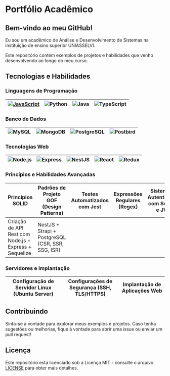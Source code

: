 # Portfólio Acadêmico

## Bem-vindo ao meu GitHub!

Eu sou um acadêmico de Análise e Desenvolvimento de Sistemas na instituição de ensino superior UNIASSELVI.

Este repositório contém exemplos de projetos e habilidades que venho desenvolvendo ao longo do meu curso.

## Tecnologias e Habilidades

### Linguagens de Programação

| <a href="https://github.com/Mertonlucas/FUNDAMENTOS-JS" target="_blank"><img src="https://img.shields.io/badge/JavaScript-%23F7DF1E?logo=javascript&logoColor=black&style=for-the-badge&labelColor=F7DF1E&scale=0.8" alt="JavaScript"></a> | <img src="https://img.shields.io/badge/Python-%233776AB?logo=python&logoColor=white&style=for-the-badge&labelColor=3776AB&scale=0.8" alt="Python"> | <img src="https://img.shields.io/badge/Java-%23ED8B00?logo=java&logoColor=white&style=for-the-badge&labelColor=ED8B00&scale=0.8" alt="Java"> | <img src="https://img.shields.io/badge/TypeScript-%233178C6?logo=typescript&logoColor=white&style=for-the-badge&labelColor=3178C6&scale=0.8" alt="TypeScript"> |
| --- | --- | --- | --- |

### Banco de Dados

| <img src="https://img.shields.io/badge/MySQL-%234479A1?logo=mysql&logoColor=white&style=for-the-badge&labelColor=4479A1&scale=0.8" alt="MySQL"> | <img src="https://img.shields.io/badge/MongoDB-%2347A248?logo=mongodb&logoColor=white&style=for-the-badge&labelColor=47A248&scale=0.8" alt="MongoDB"> | <img src="https://img.shields.io/badge/PostgreSQL-%23336791?logo=postgresql&logoColor=white&style=for-the-badge&labelColor=336791&scale=0.8" alt="PostgreSQL"> | <img src="https://img.shields.io/badge/Postbird-%23336791?logo=postbird&logoColor=white&style=for-the-badge&labelColor=336791&scale=0.8" alt="Postbird"> |
| --- | --- | --- | --- |

### Tecnologias Web

| <img src="https://img.shields.io/badge/Node.js-%23339933?logo=node.js&logoColor=white&style=for-the-badge&labelColor=339933&scale=0.8" alt="Node.js"> | <img src="https://img.shields.io/badge/Express-%23000000?logo=express&logoColor=white&style=for-the-badge&labelColor=000000&scale=0.8" alt="Express"> | <img src="https://img.shields.io/badge/NestJS-%23E0234E?logo=nestjs&logoColor=white&style=for-the-badge&labelColor=E0234E&scale=0.8" alt="NestJS"> | <img src="https://img.shields.io/badge/React-%2361DAFB?logo=react&logoColor=black&style=for-the-badge&labelColor=61DAFB&scale=0.8" alt="React"> | <img src="https://img.shields.io/badge/Redux-%23764ABC?logo=redux&logoColor=white&style=for-the-badge&labelColor=764ABC&scale=0.8" alt="Redux"> |
| --- | --- | --- | --- | --- |

### Princípios e Habilidades Avançadas

| Princípios SOLID | Padrões de Projeto GOF (Design Patterns) | Testes Automatizados com Jest | Expressões Regulares (Regex) | Sistema de Autenticação com Session e JWT |
| --- | --- | --- | --- | --- |
| Criação de API Rest com Node.js + Express + Sequelize | NestJS + Strapi + PostgreSQL (CSR, SSR, SSG, ISR) | | | |

### Servidores e Implantação

| Configuração de Servidor Linux (Ubuntu Server) | Configurações de Segurança (SSH, TLS/HTTPS) | Implantação de Aplicações Web |
| --- | --- | --- |

## Contribuindo

Sinta-se à vontade para explorar meus exemplos e projetos. Caso tenha sugestões ou melhorias, fique à vontade para abrir uma issue ou enviar um pull request!

## Licença

Este repositório está licenciado sob a Licença MIT - consulte o arquivo [LICENSE](LICENSE) para obter mais detalhes.
